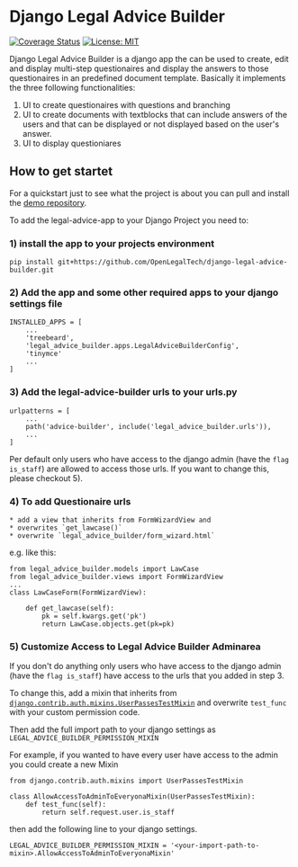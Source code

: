# Django Legal Advice Builder
[![Coverage Status](https://coveralls.io/repos/github/OpenLegalTech/django-legal-advice-builder/badge.svg)](https://coveralls.io/github/OpenLegalTech/django-legal-advice-builder)
[![License: MIT](https://img.shields.io/badge/License-MIT-yellow.svg)](https://github.com/OpenLegalTech/django-legal-advice-builder/blob/main/LICENSE)

Django Legal Advice Builder is a django app the can be used to create, edit and display multi-step questionaires and display the answers to those questionaires in an predefined document template. Basically it implements the three following functionalities:

1. UI to create questionaires with questions and branching
2. UI to create documents with textblocks that can include answers of the users and that can be displayed or not displayed based on the user's answer.
3. UI to display questioniares

## How to get startet
For a quickstart just to see what the project is about you can pull and install the [demo repository](https://github.com/OpenLegalTech/legal-advice-demo).

To add the legal-advice-app to your Django Project you need to:

### 1) install the app to your projects environment
```
pip install git+https://github.com/OpenLegalTech/django-legal-advice-builder.git
```
### 2) Add the app and some other required apps to your django settings file
```
INSTALLED_APPS = [
    ...
    'treebeard',
    'legal_advice_builder.apps.LegalAdviceBuilderConfig',
    'tinymce'
    ...
]
```
### 3) Add the legal-advice-builder urls to your urls.py
```
urlpatterns = [
    ...
    path('advice-builder', include('legal_advice_builder.urls')),
    ...
]
```
Per default only users who have access to the django admin (have the `flag is_staff`) are allowed to access those urls. If you want to change this, please checkout 5).

### 4) To add Questionaire urls 
    * add a view that inherits from FormWizardView and 
    * overwrites `get_lawcase()`
    * overwrite `legal_advice_builder/form_wizard.html`


e.g. like this:
```
from legal_advice_builder.models import LawCase
from legal_advice_builder.views import FormWizardView
...
class LawCaseForm(FormWizardView):

    def get_lawcase(self):
        pk = self.kwargs.get('pk')
        return LawCase.objects.get(pk=pk)  
```

### 5) Customize Access to Legal Advice Builder Adminarea

If you don't do anything only users who have access to the django admin (have the `flag is_staff`) have access to the urls that you added in step 3.

To change this, add a mixin that inherits from [`django.contrib.auth.mixins.UserPassesTestMixin`](https://docs.djangoproject.com/en/3.2/topics/auth/default/#django.contrib.auth.mixins.UserPassesTestMixin) and overwrite `test_func` with your custom permission code.

Then add the full import path to your django settings as `LEGAL_ADVICE_BUILDER_PERMISSION_MIXIN`

For example, if you wanted to have every user have access to the admin you could create a new Mixin
```
from django.contrib.auth.mixins import UserPassesTestMixin

class AllowAccessToAdminToEveryonaMixin(UserPassesTestMixin):
    def test_func(self):
        return self.request.user.is_staff
```
then add the following line to your django settings.

```
LEGAL_ADVICE_BUILDER_PERMISSION_MIXIN = '<your-import-path-to-mixin>.AllowAccessToAdminToEveryonaMixin'
```
